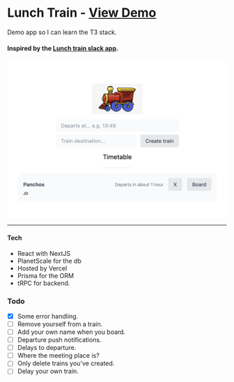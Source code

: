 # Lunch Train - [View Demo](https://lunch-train.vercel.app/)
Demo app so I can learn the T3 stack.
#### Inspired by the [Lunch train slack app](https://slack.com/apps/A1BES823B-lunch-train).

![alt text](screenshot.png "Lunch train screenshot")

-------

#### Tech
- React with NextJS
- PlanetScale for the db
- Hosted by Vercel
- Prisma for the ORM
- tRPC for backend.

### Todo
- [x] Some error handling.
- [ ] Remove yourself from a train.
- [ ] Add your own name when you board.
- [ ] Departure push notifications.
- [ ] Delays to departure.
- [ ] Where the meeting place is?
- [ ] Only delete trains you've created.
- [ ] Delay your own train.